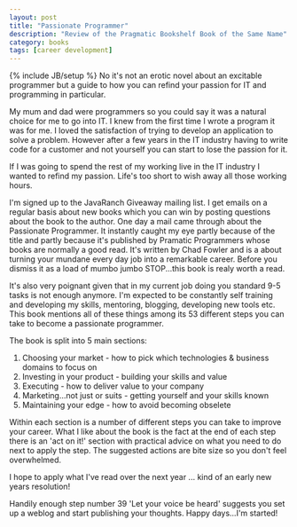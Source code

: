 ```yaml
---
layout: post
title: "Passionate Programmer"
description: "Review of the Pragmatic Bookshelf Book of the Same Name"
category: books
tags: [career development]
---
```

{% include JB/setup %}
No it's not an erotic novel about an excitable programmer but a guide to how you can refind your passion for IT and programming in particular.


My mum and dad were programmers so you could say it was a natural choice for me to go into IT. I knew from the first time I wrote a program it was for me. I loved the satisfaction of trying to develop an application to solve a problem. However after a few years in the IT industry having to write code for a customer and not yourself you can start to lose the passion for it.


If I was going to spend the rest of my working live in the IT industry I wanted to refind my passion. Life's too short to wish away all those working hours.


I'm signed up to the JavaRanch Giveaway mailing list. I get emails on a regular basis about new books which you can win by posting questions about the book to the author. One day a mail came through about the Passionate Programmer. It instantly caught my eye partly because of the title and partly because it's published by Pramatic Programmers whose books are normally a good read. It's written by Chad Fowler and is a about turning your mundane every day job into a remarkable career. Before you dismiss it as a load of mumbo jumbo STOP...this book is realy worth a read.


It's also very poignant given that in my current job doing you standard 9-5 tasks is not enough anymore. I'm expected to be constantly self training and developing my skills, mentoring, blogging, developing new tools etc. This book mentions all of these things among its 53 different steps you can take to become a passionate programmer.


The book is split into 5 main sections:

<ol>
  <li>Choosing your market - how to pick which technologies &amp; business domains to focus on</li>
  <li>Investing in your product - building your skills and value</li>
  <li>Executing - how to deliver value to your company</li>
  <li>Marketing...not just or suits - getting yourself and your skills known</li>
  <li>Maintaining your edge - how to avoid becoming obselete</li>
</ol>

Within each section is a number of different steps you can take to improve your career. What I like about the book is the fact at the end of each step there is an 'act on it!' section with practical advice on what you need to do next to apply the step. The suggested actions are bite size so you don't feel overwhelmed.


I hope to apply what I've read over the next year ... kind of an early new years resolution!


Handily enough step number 39 'Let your voice be heard' suggests you set up a weblog and start publishing your thoughts. Happy days...I'm started!

